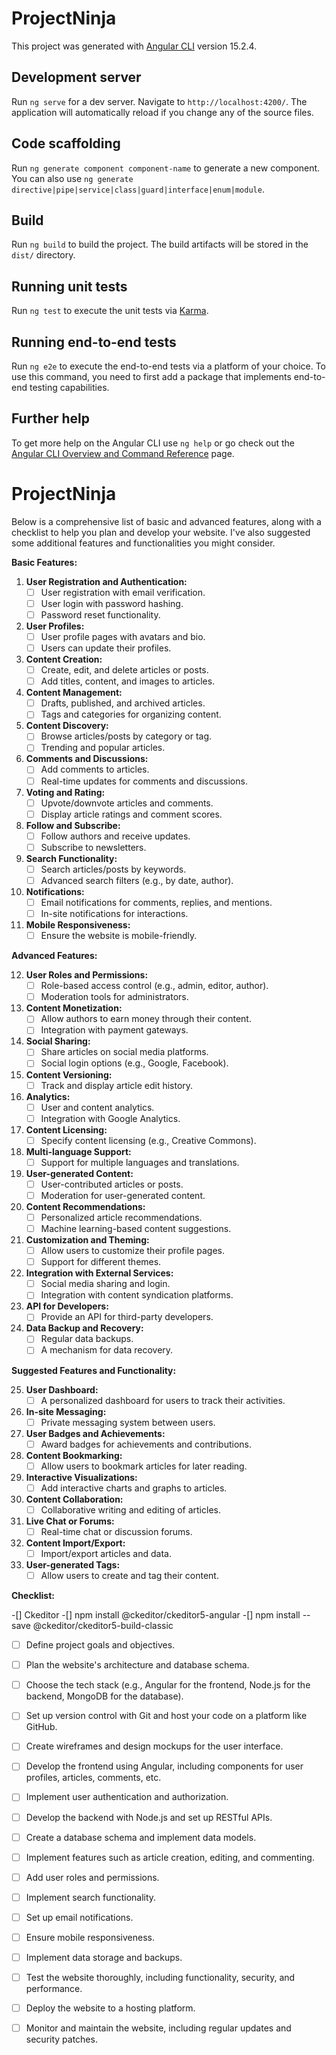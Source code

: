# ProjectNinja

This project was generated with [Angular CLI](https://github.com/angular/angular-cli) version 15.2.4.

## Development server

Run `ng serve` for a dev server. Navigate to `http://localhost:4200/`. The application will automatically reload if you change any of the source files.

## Code scaffolding

Run `ng generate component component-name` to generate a new component. You can also use `ng generate directive|pipe|service|class|guard|interface|enum|module`.

## Build

Run `ng build` to build the project. The build artifacts will be stored in the `dist/` directory.

## Running unit tests

Run `ng test` to execute the unit tests via [Karma](https://karma-runner.github.io).

## Running end-to-end tests

Run `ng e2e` to execute the end-to-end tests via a platform of your choice. To use this command, you need to first add a package that implements end-to-end testing capabilities.

## Further help

To get more help on the Angular CLI use `ng help` or go check out the [Angular CLI Overview and Command Reference](https://angular.io/cli) page.
# ProjectNinja


 Below is a comprehensive list of basic and advanced features, along with a checklist to help you plan and develop your website. I've also suggested some additional features and functionalities you might consider.

**Basic Features:**

1. **User Registration and Authentication:**
   - [ ] User registration with email verification.
   - [ ] User login with password hashing.
   - [ ] Password reset functionality.

2. **User Profiles:**
   - [ ] User profile pages with avatars and bio.
   - [ ] Users can update their profiles.

3. **Content Creation:**
   - [ ] Create, edit, and delete articles or posts.
   - [ ] Add titles, content, and images to articles.

4. **Content Management:**
   - [ ] Drafts, published, and archived articles.
   - [ ] Tags and categories for organizing content.

5. **Content Discovery:**
   - [ ] Browse articles/posts by category or tag.
   - [ ] Trending and popular articles.

6. **Comments and Discussions:**
   - [ ] Add comments to articles.
   - [ ] Real-time updates for comments and discussions.

7. **Voting and Rating:**
   - [ ] Upvote/downvote articles and comments.
   - [ ] Display article ratings and comment scores.

8. **Follow and Subscribe:**
   - [ ] Follow authors and receive updates.
   - [ ] Subscribe to newsletters.

9. **Search Functionality:**
   - [ ] Search articles/posts by keywords.
   - [ ] Advanced search filters (e.g., by date, author).

10. **Notifications:**
    - [ ] Email notifications for comments, replies, and mentions.
    - [ ] In-site notifications for interactions.

11. **Mobile Responsiveness:**
    - [ ] Ensure the website is mobile-friendly.

**Advanced Features:**

12. **User Roles and Permissions:**
    - [ ] Role-based access control (e.g., admin, editor, author).
    - [ ] Moderation tools for administrators.

13. **Content Monetization:**
    - [ ] Allow authors to earn money through their content.
    - [ ] Integration with payment gateways.

14. **Social Sharing:**
    - [ ] Share articles on social media platforms.
    - [ ] Social login options (e.g., Google, Facebook).

15. **Content Versioning:**
    - [ ] Track and display article edit history.

16. **Analytics:**
    - [ ] User and content analytics.
    - [ ] Integration with Google Analytics.

17. **Content Licensing:**
    - [ ] Specify content licensing (e.g., Creative Commons).

18. **Multi-language Support:**
    - [ ] Support for multiple languages and translations.

19. **User-generated Content:**
    - [ ] User-contributed articles or posts.
    - [ ] Moderation for user-generated content.

20. **Content Recommendations:**
    - [ ] Personalized article recommendations.
    - [ ] Machine learning-based content suggestions.

21. **Customization and Theming:**
    - [ ] Allow users to customize their profile pages.
    - [ ] Support for different themes.

22. **Integration with External Services:**
    - [ ] Social media sharing and login.
    - [ ] Integration with content syndication platforms.

23. **API for Developers:**
    - [ ] Provide an API for third-party developers.

24. **Data Backup and Recovery:**
    - [ ] Regular data backups.
    - [ ] A mechanism for data recovery.

**Suggested Features and Functionality:**

25. **User Dashboard:**
    - [ ] A personalized dashboard for users to track their activities.

26. **In-site Messaging:**
    - [ ] Private messaging system between users.

27. **User Badges and Achievements:**
    - [ ] Award badges for achievements and contributions.

28. **Content Bookmarking:**
    - [ ] Allow users to bookmark articles for later reading.

29. **Interactive Visualizations:**
    - [ ] Add interactive charts and graphs to articles.

30. **Content Collaboration:**
    - [ ] Collaborative writing and editing of articles.

31. **Live Chat or Forums:**
    - [ ] Real-time chat or discussion forums.

32. **Content Import/Export:**
    - [ ] Import/export articles and data.

33. **User-generated Tags:**
    - [ ] Allow users to create and tag their content.

**Checklist:**

-[] Ckeditor
-[] npm install @ckeditor/ckeditor5-angular
-[] npm install --save @ckeditor/ckeditor5-build-classic


- [ ] Define project goals and objectives.
- [ ] Plan the website's architecture and database schema.
- [ ] Choose the tech stack (e.g., Angular for the frontend, Node.js for the backend, MongoDB for the database).
- [ ] Set up version control with Git and host your code on a platform like GitHub.
- [ ] Create wireframes and design mockups for the user interface.
- [ ] Develop the frontend using Angular, including components for user profiles, articles, comments, etc.
- [ ] Implement user authentication and authorization.
- [ ] Develop the backend with Node.js and set up RESTful APIs.
- [ ] Create a database schema and implement data models.
- [ ] Implement features such as article creation, editing, and commenting.
- [ ] Add user roles and permissions.
- [ ] Implement search functionality.
- [ ] Set up email notifications.
- [ ] Ensure mobile responsiveness.
- [ ] Implement data storage and backups.
- [ ] Test the website thoroughly, including functionality, security, and performance.
- [ ] Deploy the website to a hosting platform.
- [ ] Monitor and maintain the website, including regular updates and security patches.

